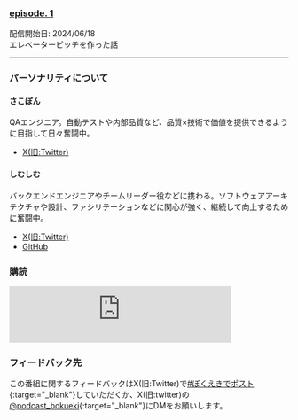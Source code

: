 ### [episode. 1](./0001.md)  
配信開始日: 2024/06/18  
エレベーターピッチを作った話


---

### パーソナリティについて

#### さこぽん

QAエンジニア。自動テストや内部品質など、品質×技術で価値を提供できるように目指して日々奮闘中。

* [X(旧:Twitter)](https://x.com/__sakopon)

#### しむしむ

バックエンドエンジニアやチームリーダー役などに携わる。ソフトウェアアーキテクチャや設計、ファシリテーションなどに関心が強く、継続して向上するために奮闘中。

* [X(旧:Twitter)](https://x.com/_naoki_ur)
* [GitHub](https://github.com/naokiur)

### 購読
<iframe src="https://podcasters.spotify.com/pod/show/572ili2aiig/embed" height="102px" width="400px" frameborder="0" scrolling="no"></iframe>

### フィードバック先
この番組に関するフィードバックはX(旧:Twitter)で[#ぼくえきでポスト](https://x.com/share?url=https://podcast-bokueki.github.io/bokueki/&hashtags=ぼくえき){:target="_blank"}していただくか、X(旧:twitter)の[@podcast_bokueki](https://x.com/podcast_bokueki){:target="_blank"}にDMをお願いします。
